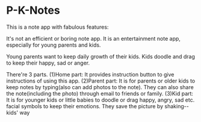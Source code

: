 P-K-Notes
=========

This is a note app with fabulous features:

It's not an efficient or boring note app.
It is an entertainment note app, especially for young parents and kids.

Young parents want to keep daily growth of their kids.
Kids doodle and drag to keep their happy, sad or anger.

There're 3 parts.
(1)Home part:
It provides instruction button to give instructions of using this app.
(2)Parent part:
It is for parents or older kids to keep notes by typing(also can add photos to the note).
They can also share the note(including the photo) through email to friends or family.
(3)Kid part:
It is for younger kids or little babies to doodle or drag happy, angry, sad etc. facial symbols to keep their emotions.
They save the picture by shaking--kids' way
